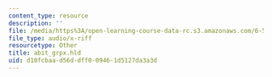 ```yaml
---
content_type: resource
description: ''
file: /media/https%3A/open-learning-course-data-rc.s3.amazonaws.com/6-542j-laboratory-on-the-physiology-acoustics-and-perception-of-speech-fall-2005/d10fcbaad56ddff009461d5127da3a3d_abit_grpx.hld
file_type: audio/x-riff
resourcetype: Other
title: abit_grpx.hld
uid: d10fcbaa-d56d-dff0-0946-1d5127da3a3d
---
```

